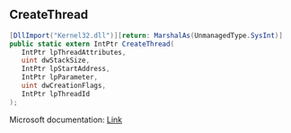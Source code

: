 ## CreateThread

```csharp
[DllImport("Kernel32.dll")][return: MarshalAs(UnmanagedType.SysInt)]
public static extern IntPtr CreateThread(
   IntPtr lpThreadAttributes,
   uint dwStackSize,
   IntPtr lpStartAddress,
   IntPtr lpParameter,
   uint dwCreationFlags,
   IntPtr lpThreadId
);
```

Microsoft documentation: [Link](https://docs.microsoft.com/en-us/windows/win32/api/processthreadsapi/nf-processthreadsapi-createthread)
